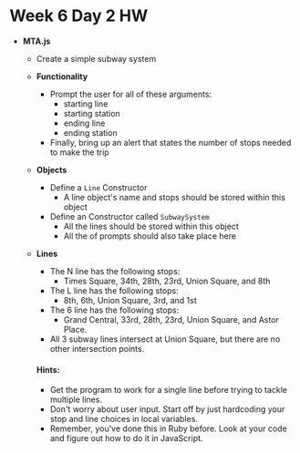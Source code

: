 Week 6 Day 2 HW
============
- **MTA.js**
    - Create a simple subway system
    - **Functionality**
      - Prompt the user for all of these arguments:
          - starting line
          - starting station
          - ending line
          - ending station
      - Finally, bring up an alert that states the number of stops needed to make the trip
    - **Objects**
        - Define a `Line` Constructor
            - A line object's name and stops should be stored within this object
        - Define an Constructor called `SubwaySystem`
            - All the lines should be stored within this object
            - All the of prompts should also take place here
    - **Lines**
        - The N line has the following stops:
            - Times Square, 34th, 28th, 23rd, Union Square, and 8th
        - The L line has the following stops:
            - 8th, 6th, Union Square, 3rd, and 1st
        - The 6 line has the following stops:
            - Grand Central, 33rd, 28th, 23rd, Union Square, and Astor Place.
        - All 3 subway lines intersect at Union Square, but there are no other intersection points.

        #### Hints:

        * Get the program to work for a single line before trying to tackle multiple lines.
        * Don't worry about user input. Start off by just hardcoding your stop and line choices in local variables.
        * Remember, you've done this in Ruby before. Look at your code and figure out how to do it in JavaScript.

